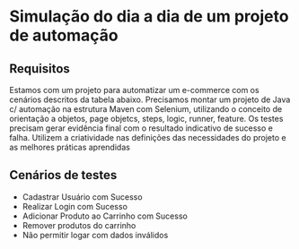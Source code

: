 # Simulação do dia a dia de um projeto de automação 

## Requisitos

Estamos com um projeto para automatizar um e-commerce com os cenários descritos da tabela abaixo. 
Precisamos montar um projeto de Java c/ automação na estrutura Maven com Selenium, utilizando o conceito de orientação a objetos, page objetcs, steps, logic, runner, feature. 
Os testes precisam gerar evidência final com o resultado indicativo de sucesso e falha. 
Utilizem a criatividade nas definições das necessidades do projeto e as melhores práticas aprendidas 

## Cenários de testes 
- Cadastrar Usuário com Sucesso
- Realizar Login com Sucesso
- Adicionar Produto ao Carrinho com Sucesso 
- Remover produtos do carrinho
- Não permitir logar com dados inválidos
